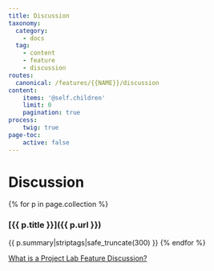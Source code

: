```yaml
---
title: Discussion
taxonomy:
  category:
    - docs
  tag:
    - content
    - feature
    - discussion
routes:
  canonical: /features/{{NAME}}/discussion
content:
    items: '@self.children'
    limit: 0
    pagination: true
process:
    twig: true
page-toc:
    active: false
---
```

# Discussion

{% for p in page.collection %}
### [{{ p.title }}]({{ p.url }})
{{ p.summary|striptags|safe_truncate(300) }}
{% endfor %}

[What is a Project Lab Feature Discussion?](https://docs.ginkgo.st/~docs/grav/manifest/features/feature/discussion)
